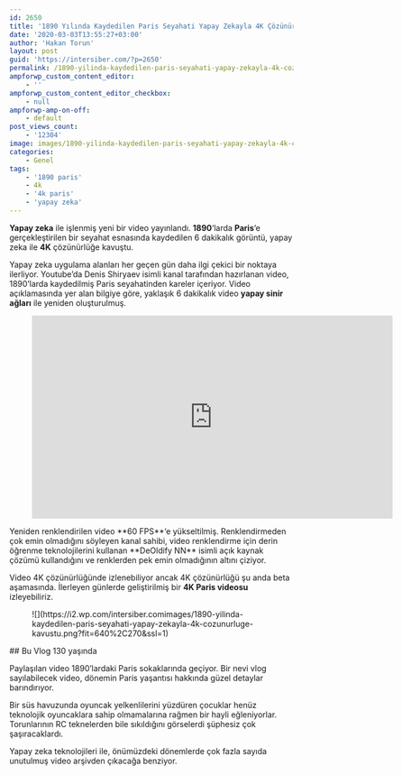 ```yaml
---
id: 2650
title: '1890 Yılında Kaydedilen Paris Seyahati Yapay Zekayla 4K Çözünürlüğe Kavuştu'
date: '2020-03-03T13:55:27+03:00'
author: 'Hakan Torun'
layout: post
guid: 'https://intersiber.com/?p=2650'
permalink: /1890-yilinda-kaydedilen-paris-seyahati-yapay-zekayla-4k-cozunurluge-kavustu/
ampforwp_custom_content_editor:
    - ''
ampforwp_custom_content_editor_checkbox:
    - null
ampforwp-amp-on-off:
    - default
post_views_count:
    - '12304'
image: images/1890-yilinda-kaydedilen-paris-seyahati-yapay-zekayla-4k-cozunurluge-kavustu.jpg
categories:
    - Genel
tags:
    - '1890 paris'
    - 4k
    - '4k paris'
    - 'yapay zeka'
---
```


**Yapay zeka** ile işlenmiş yeni bir video yayınlandı. **1890**‘larda **Paris**‘e gerçekleştirilen bir seyahat esnasında kaydedilen 6 dakikalık görüntü, yapay zeka ile **4K** çözünürlüğe kavuştu.

Yapay zeka uygulama alanları her geçen gün daha ilgi çekici bir noktaya ilerliyor. Youtube’da Denis Shiryaev isimli kanal tarafından hazırlanan video, 1890’larda kaydedilmiş Paris seyahatinden kareler içeriyor. Video açıklamasında yer alan bilgiye göre, yaklaşık 6 dakikalık video **yapay sinir ağları** ile yeniden oluşturulmuş.

<figure class="wp-block-embed-youtube wp-block-embed is-type-video is-provider-youtube wp-embed-aspect-16-9 wp-has-aspect-ratio"><div class="wp-block-embed__wrapper"><span class="embed-youtube" style="text-align:center; display: block;"><iframe allowfullscreen="true" class="youtube-player" height="360" src="https://www.youtube.com/embed/fo_eZuOTBNc?version=3&rel=1&fs=1&autohide=2&showsearch=0&showinfo=1&iv_load_policy=1&wmode=transparent" style="border:0;" width="640"></iframe></span></div></figure>Yeniden renklendirilen video **60 FPS**‘e yükseltilmiş. Renklendirmeden çok emin olmadığını söyleyen kanal sahibi, video renklendirme için derin öğrenme teknolojilerini kullanan **DeOldify NN** isimli açık kaynak çözümü kullandığını ve renklerden pek emin olmadığının altını çiziyor.

Video 4K çözünürlüğünde izlenebiliyor ancak 4K çözünürlüğü şu anda beta aşamasında. İlerleyen günlerde geliştirilmiş bir **4K Paris videosu** izleyebiliriz.

<figure class="wp-block-image size-large">![](https://i2.wp.com/intersiber.comimages/1890-yilinda-kaydedilen-paris-seyahati-yapay-zekayla-4k-cozunurluge-kavustu.png?fit=640%2C270&ssl=1)</figure>## Bu Vlog 130 yaşında

Paylaşılan video 1890’lardaki Paris sokaklarında geçiyor. Bir nevi vlog sayılabilecek video, dönemin Paris yaşantısı hakkında güzel detaylar barındırıyor.

Bir süs havuzunda oyuncak yelkenlilerini yüzdüren çocuklar henüz teknolojik oyuncaklara sahip olmamalarına rağmen bir hayli eğleniyorlar. Torunlarının RC teknelerden bile sıkıldığını görselerdi şüphesiz çok şaşıracaklardı.

Yapay zeka teknolojileri ile, önümüzdeki dönemlerde çok fazla sayıda unutulmuş video arşivden çıkacağa benziyor.